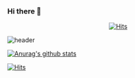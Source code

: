### Hi there 👋

<!--
**hungeun/hungeun** is a ✨ _special_ ✨ repository because its `README.md` (this file) appears on your GitHub profile.

Here are some ideas to get you started:

- 🔭 I’m currently working on ...
- 🌱 I’m currently learning ...
- 👯 I’m looking to collaborate on ...
- 🤔 I’m looking for help with ...
- 💬 Ask me about ...
- 📫 How to reach me: ...
- 😄 Pronouns: ...
- ⚡ Fun fact: ...
-->

<div align=center>
	
  [![Hits](https://hits.seeyoufarm.com/api/count/incr/badge.svg?url=https%3A%2F%2Fgithub.com%2Fzzsza)](https://hits.seeyoufarm.com) </div>
  
![header](https://capsule-render.vercel.app/api?type=egg&color=auto&height=300&section=header&text=capsule%20render&fontSize=90)

[![Anurag's github stats](https://github-readme-stats.vercel.app/api?username=hungeun)](https://github.com/anuraghazra/github-readme-stats)

[![Hits](https://hits.seeyoufarm.com/api/count/incr/badge.svg?url=https%3A%2F%2Fgithub.com%2Fhungeun&count_bg=%23E50000&title_bg=%23000000&icon=&icon_color=%23E7E7E7&title=hits&edge_flat=false)](https://hits.seeyoufarm.com)
